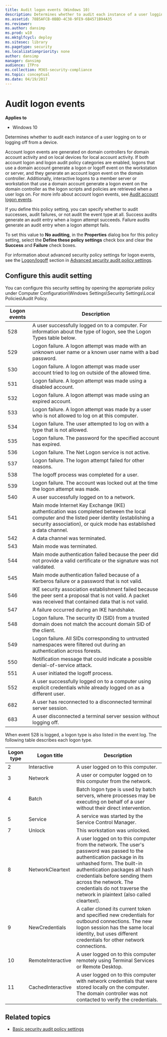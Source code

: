 ```yaml
---
title: Audit logon events (Windows 10)
description: Determines whether to audit each instance of a user logging on to or logging off from a device.
ms.assetid: 78B5AFCB-0BBD-4C38-9FE9-6B4571B94A35
ms.reviewer: 
ms.author: dansimp
ms.prod: w10
ms.mktglfcycl: deploy
ms.sitesec: library
ms.pagetype: security
ms.localizationpriority: none
author: dansimp
manager: dansimp
audience: ITPro
ms.collection: M365-security-compliance
ms.topic: conceptual
ms.date: 04/19/2017
---
```


# Audit logon events

**Applies to**
-   Windows 10

Determines whether to audit each instance of a user logging on to or logging off from a device.

Account logon events are generated on domain controllers for domain account activity and on local devices for local account activity. If both account logon and logon audit policy categories are enabled, logons that use a domain account generate a logon or logoff event on the workstation or server, and they generate an account logon event on the domain controller. Additionally, interactive logons to a member server or workstation that use a domain account generate a logon event on the domain controller as the logon scripts and policies are retrieved when a user logs on. For more info about account logon events, see [Audit account logon events](basic-audit-account-logon-events.md).

If you define this policy setting, you can specify whether to audit successes, audit failures, or not audit the event type at all. Success audits generate an audit entry when a logon attempt succeeds. Failure audits generate an audit entry when a logon attempt fails.

To set this value to **No auditing**, in the **Properties** dialog box for this policy setting, select the **Define these policy settings** check box and clear the **Success** and **Failure** check boxes.

For information about advanced security policy settings for logon events, see the [Logon/logoff](advanced-security-audit-policy-settings.md#logonlogoff) section in [Advanced security audit policy settings](advanced-security-audit-policy-settings.md).

## Configure this audit setting

You can configure this security setting by opening the appropriate policy under Computer Configuration\\Windows Settings\\Security Settings\\Local Policies\\Audit Policy.

| Logon events | Description |
| - | - |
| 528          | A user successfully logged on to a computer. For information about the type of logon, see the Logon Types table below.                                                                                          |
| 529          | Logon failure. A logon attempt was made with an unknown user name or a known user name with a bad password.                                                                                                     |
| 530          | Logon failure. A logon attempt was made user account tried to log on outside of the allowed time.                                                                                                               |
| 531          | Logon failure. A logon attempt was made using a disabled account.                                                                                                                                               |
| 532          | Logon failure. A logon attempt was made using an expired account.                                                                                                                                               |
| 533          | Logon failure. A logon attempt was made by a user who is not allowed to log on at this computer.                                                                                                                |
| 534          | Logon failure. The user attempted to log on with a type that is not allowed.                                                                                                                                    |
| 535          | Logon failure. The password for the specified account has expired.                                                                                                                                              |
| 536          | Logon failure. The Net Logon service is not active.                                                                                                                                                             |
| 537          | Logon failure. The logon attempt failed for other reasons.                                                                                                                                                      |
| 538          | The logoff process was completed for a user.                                                                                                                                                                    |
| 539          | Logon failure. The account was locked out at the time the logon attempt was made.                                                                                                                               |
| 540          | A user successfully logged on to a network.                                                                                                                                                                     |
| 541          | Main mode Internet Key Exchange (IKE) authentication was completed between the local computer and the listed peer identity (establishing a security association), or quick mode has established a data channel. |
| 542          | A data channel was terminated.                                                                                                                                                                                  |
| 543          | Main mode was terminated.                                                                                                                                                                                       |
| 544          | Main mode authentication failed because the peer did not provide a valid certificate or the signature was not validated.                                                                                        |
| 545          | Main mode authentication failed because of a Kerberos failure or a password that is not valid.                                                                                                                  |
| 546          | IKE security association establishment failed because the peer sent a proposal that is not valid. A packet was received that contained data that is not valid.                                                  |
| 547          | A failure occurred during an IKE handshake.                                                                                                                                                                     |
| 548          | Logon failure. The security ID (SID) from a trusted domain does not match the account domain SID of the client.                                                                                                 |
| 549          | Logon failure. All SIDs corresponding to untrusted namespaces were filtered out during an authentication across forests.                                                                                        |
| 550          | Notification message that could indicate a possible denial-of-service attack.                                                                                                                                   |
| 551          | A user initiated the logoff process.                                                                                                                                                                            |
| 552          | A user successfully logged on to a computer using explicit credentials while already logged on as a different user.                                                                                             |
| 682          | A user has reconnected to a disconnected terminal server session.                                                                                                                                               |
| 683          | A user disconnected a terminal server session without logging off.                                                                                                                                              |
 

When event 528 is logged, a logon type is also listed in the event log. The following table describes each logon type.

| Logon type | Logon title | Description |
| - | - | - |
| 2          | Interactive       | A user logged on to this computer.|
| 3          | Network           | A user or computer logged on to this computer from the network.|
| 4          | Batch             | Batch logon type is used by batch servers, where processes may be executing on behalf of a user without their direct intervention.|
| 5          | Service           | A service was started by the Service Control Manager.|
| 7          | Unlock            | This workstation was unlocked.|
| 8          | NetworkCleartext  | A user logged on to this computer from the network. The user's password was passed to the authentication package in its unhashed form. The built-in authentication packages all hash credentials before sending them across the network. The credentials do not traverse the network in plaintext (also called cleartext). |
| 9          | NewCredentials    | A caller cloned its current token and specified new credentials for outbound connections. The new logon session has the same local identity, but uses different credentials for other network connections.|
| 10         | RemoteInteractive | A user logged on to this computer remotely using Terminal Services or Remote Desktop.|
| 11         | CachedInteractive | A user logged on to this computer with network credentials that were stored locally on the computer. The domain controller was not contacted to verify the credentials.|
 
## Related topics

- [Basic security audit policy settings](basic-security-audit-policy-settings.md)
 
 
